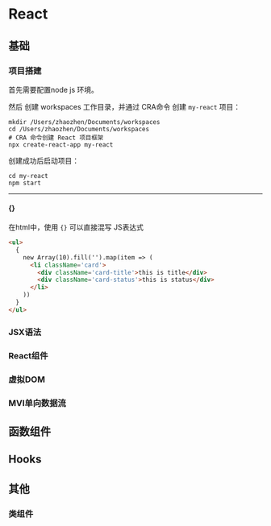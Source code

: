# React

## 基础

### 项目搭建

首先需要配置node js 环境。

然后 创建 workspaces 工作目录，并通过 CRA命令 创建 `my-react` 项目：

```shell
mkdir /Users/zhaozhen/Documents/workspaces
cd /Users/zhaozhen/Documents/workspaces
# CRA 命令创建 React 项目框架
npx create-react-app my-react
```

创建成功后启动项目：

```shell
cd my-react
npm start
```



---

#### {}

在html中，使用 `{}` 可以直接混写 JS表达式

```html
<ul>
  {
    new Array(10).fill('').map(item => (
      <li className='card'>
        <div className='card-title'>this is title</div>
        <div className='card-status'>this is status</div>
      </li>
    ))
  }
</ul>
```



### JSX语法

### React组件

### 虚拟DOM

### MVI单向数据流



## 函数组件

## Hooks

## 其他

### 类组件